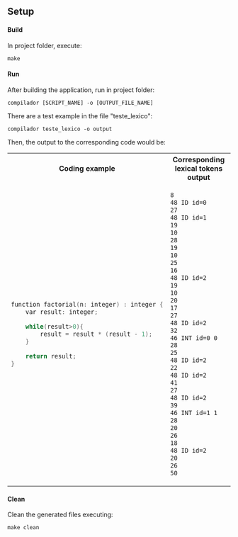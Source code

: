 ## Setup
#### Build
In project folder, execute:

`make`

#### Run
After building the application, run in project folder:

`compilador [SCRIPT_NAME] -o [OUTPUT_FILE_NAME]`

There are a test example in the file "teste_lexico":

`compilador teste_lexico -o output`

Then, the output to the corresponding code would be:


<table>
<tr>
<th>Coding example </th>
<th>Corresponding lexical tokens output</th>
</tr>
<tr>
<td>

```C++
function factorial(n: integer) : integer {
	var result: integer;

	while(result>0){
		result = result * (result - 1);
	}

	return result;
}
```

</td>
<td>

```txt
8 
48 ID id=0 
27 
48 ID id=1 
19 
10 
28 
19 
10 
25 
16 
48 ID id=2 
19 
10 
20 
17 
27 
48 ID id=2 
32 
46 INT id=0 0 
28 
25 
48 ID id=2 
22 
48 ID id=2 
41 
27 
48 ID id=2 
39 
46 INT id=1 1 
28 
20 
26 
18 
48 ID id=2 
20 
26 
50 
```

</td>
</tr>
</table>

#### Clean
Clean the generated files executing:

`make clean`